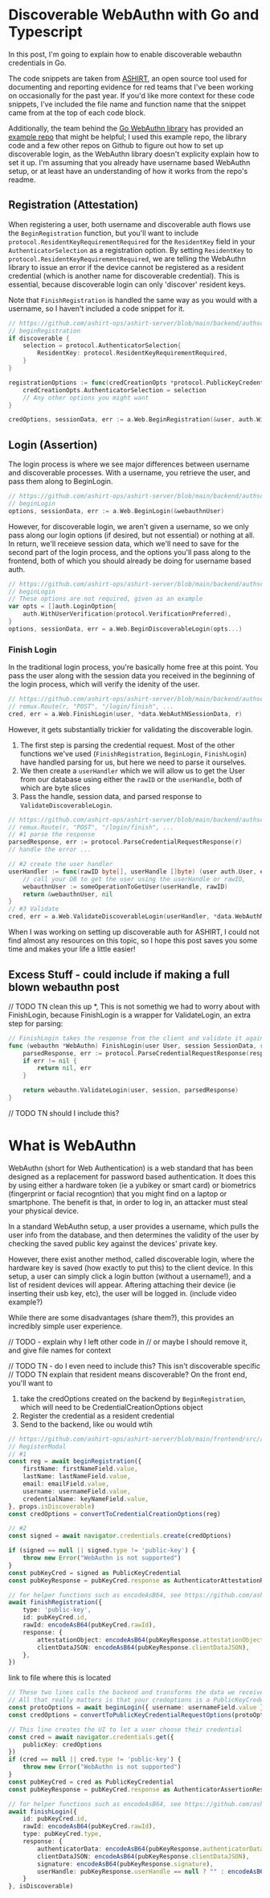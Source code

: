 # Discoverable WebAuthn with Go and Typescript
In this post, I'm going to explain how to enable discoverable webauthn credentials in Go. 

The code snippets are taken from [ASHIRT](https://github.com/ashirt-ops/ashirt-server), an open source tool used for documenting and reporting evidence for red teams that I've been working on occasionally for the past year. If you'd like more context for these code snippets, I've included the file name and function name that the snippet came from at the top of each code block.

Additionally, the team behind the [Go WebAuthn library](https://github.com/go-webauthn/webauthn) has provided an [example repo](https://github.com/go-webauthn/example) that might be helpful; I used this example repo, the library code and a few other repos on Github to figure out how to set up discoverable login, as the WebAuthn library doesn't explicity explain how to set it up. I'm assuming that you already have username based WebAuthn setup, or at least have an understanding of how it works from the repo's readme.

## Registration (Attestation)
When registering a user, both username and discoverable auth flows use the `BeginRegistration` function, but you'll want to include `protocol.ResidentKeyRequirementRequired` for the `ResidentKey` field in your `AuthenticatorSelection` as a registration option. By setting `ResidentKey` to `protocol.ResidentKeyRequirementRequired`, we are telling the WebAuthn library to issue an error if the device cannot be registered as a resident credential (which is another name for discoverable credential). This is essential, because discoverable login can only 'discover' resident keys. 

Note that `FinishRegistration` is handled the same way as you would with a username, so I haven't included a code snippet for it.
```go
// https://github.com/ashirt-ops/ashirt-server/blob/main/backend/authschemes/webauthn/webauthn.go
// beginRegistration
if discoverable {
    selection = protocol.AuthenticatorSelection{
        ResidentKey: protocol.ResidentKeyRequirementRequired,
    }
}

registrationOptions := func(credCreationOpts *protocol.PublicKeyCredentialCreationOptions) {
    credCreationOpts.AuthenticatorSelection = selection
    // Any other options you might want
}

credOptions, sessionData, err := a.Web.BeginRegistration(&user, auth.WithAuthenticatorSelection(selection), registrationOptions)
```

## Login (Assertion)
The login process is where we see major differences between username and discoverable processes. With a username, you retrieve the user, and pass them along to BeginLogin.
```go
// https://github.com/ashirt-ops/ashirt-server/blob/main/backend/authschemes/webauthn/webauthn.go
// beginLogin
options, sessionData, err := a.Web.BeginLogin(&webauthnUser)
```

However, for discoverable login, we aren't given a username, so we only pass along our login options (if desired, but not essential) or nothing at all. In return, we'll receieve session data, which we'll need to save for the second part of the login process, and the options you'll pass along to the frontend, both of which you should already be doing for username based auth.
```go
// https://github.com/ashirt-ops/ashirt-server/blob/main/backend/authschemes/webauthn/webauthn.go
// beginLogin
// These options are not required, given as an example
var opts = []auth.LoginOption{
	auth.WithUserVerification(protocol.VerificationPreferred),
}
options, sessionData, err = a.Web.BeginDiscoverableLogin(opts...)
```

### Finish Login

In the traditional login process, you're basically home free at this point. You pass the user along with the session data you received in the beginning of the login process, which will verify the idenity of the user.
```go
// https://github.com/ashirt-ops/ashirt-server/blob/main/backend/authschemes/webauthn/webauthn.go
// remux.Route(r, "POST", "/login/finish", ...
cred, err = a.Web.FinishLogin(user, *data.WebAuthNSessionData, r)
```
However, it gets substantially trickier for validating the discoverable login. 
1. The first step is parsing the credential request. Most of the other functions we've used (`FinishRegistration`, `BeginLogin`, `FinishLogin`) have handled parsing for us, but here we need to parse it ourselves.
2. We then create a `userHandler` which we will allow us to get the User from our database using either the `rawID` or the `userHandle`, both of which are byte slices
3. Pass the handle, session data, and parsed response to `ValidateDiscoverableLogin`.
```go
// https://github.com/ashirt-ops/ashirt-server/blob/main/backend/authschemes/webauthn/webauthn.go
// remux.Route(r, "POST", "/login/finish", ...
// #1 parse the response
parsedResponse, err := protocol.ParseCredentialRequestResponse(r)
// handle the error ...

// #2 create the user handler
userHandler := func(rawID byte[], userHandle []byte) (user auth.User, err error) {
	// call your DB to get the user using the userHandle or rawID, 
	webauthnUser := someOperationToGetUser(userHandle, rawID)
	return &webauthnUser, nil
}
// #3 Validate
cred, err = a.Web.ValidateDiscoverableLogin(userHandler, *data.WebAuthNSessionData, parsedResponse)
```

When I was working on setting up discoverable auth for ASHIRT, I could not find almost any resources on this topic, so I hope this post saves you some time and makes your life a little easier!













## Excess Stuff - could include if making a full blown webauthn post
// TODO TN clean this up
*, 
This is not somethig we had to worry about with FinishLogin, because FinishLogin is a wrapper for ValidateLogin,  an extra step for parsing:
```go
// FinishLogin takes the response from the client and validate it against the user credentials and stored session data.
func (webauthn *WebAuthn) FinishLogin(user User, session SessionData, response *http.Request) (*Credential, error) {
	parsedResponse, err := protocol.ParseCredentialRequestResponse(response)
	if err != nil {
		return nil, err
	}

	return webauthn.ValidateLogin(user, session, parsedResponse)
}
```


// TODO TN should I include this?
# What is WebAuthn
WebAuthn (short for Web Authentication) is a web standard that has been designed as a replacement for password based authentication. It does this by using either a hardware token (ie a yubikey or smart card) or biometrics (fingerprint or facial recogntion) that you might find on a laptop or smartphone. The benefit is that, in order to log in, an attacker must steal your physical device. 

In a standard WebAuthn setup, a user provides a username, which pulls the user info from the database, and then determines the validity of the user by checking the saved public key against the devices' private key.

However, there exist another method, called discoverable login, where the hardware key is saved (how exactly to put this) to the client device. In this setup, a user can simply click a login button (without a username!), and a list of resident devices will appear. Aftering attaching their device (ie inserting their usb key, etc), the user will be logged in. (include video example?)

While there are some disadvantages (share them?), this provides an incredibly simple user experience.

// TODO - explain why I left other code in
// or maybe I should remove it, and give file names for context



// TODO TN - do I even need to include this? This isn't discoverable specific 
// TODO TN explain that resident means discoverable?
On the front end, you'll want to 
1. take the credOptions created on the backend by `BeginRegistration`, which will need to be CredentialCreationOptions object
2. Register the credential as a resident credential
3. Send to the backend, like ou would wtih 
```ts
// https://github.com/ashirt-ops/ashirt-server/blob/main/frontend/src/authschemes/webauthn/login/index.tsx
// RegisterModal
// #1
const reg = await beginRegistration({
	firstName: firstNameField.value,
	lastName: lastNameField.value,
	email: emailField.value,
	username: usernameField.value,
	credentialName: keyNameField.value,
}, props.isDiscoverable)
const credOptions = convertToCredentialCreationOptions(reg)

// #2
const signed = await navigator.credentials.create(credOptions)

if (signed == null || signed.type != 'public-key') {
	throw new Error("WebAuthn is not supported")
}
const pubKeyCred = signed as PublicKeyCredential
const pubKeyResponse = pubKeyCred.response as AuthenticatorAttestationResponse

// for helper functions such as encodeAsB64, see https://github.com/ashirt-ops/ashirt-server/blob/main/frontend/src/authschemes/webauthn/helpers.ts
await finishRegistration({
	type: 'public-key',
	id: pubKeyCred.id,
	rawId: encodeAsB64(pubKeyCred.rawId),
	response: {
		attestationObject: encodeAsB64(pubKeyResponse.attestationObject),
		clientDataJSON: encodeAsB64(pubKeyResponse.clientDataJSON),
	},
})
```



link to file where this is located
```ts
// These two lines calls the backend and transforms the data we receive
// All that really matters is that your credoptions is a PublicKeyCredentialRequestOptions object
const protoOptions = await beginLogin({ username: usernameField.value }, isDiscoverable)
const credOptions = convertToPublicKeyCredentialRequestOptions(protoOptions)

// This line creates the UI to let a user choose their credential
const cred = await navigator.credentials.get({
	publicKey: credOptions
})
if (cred == null || cred.type != 'public-key') {
	throw new Error("WebAuthn is not supported")
}
const pubKeyCred = cred as PublicKeyCredential
const pubKeyResponse = pubKeyCred.response as AuthenticatorAssertionResponse

// for helper functions such as encodeAsB64, see https://github.com/ashirt-ops/ashirt-server/blob/main/frontend/src/authschemes/webauthn/helpers.ts
await finishLogin({
	id: pubKeyCred.id,
	rawId: encodeAsB64(pubKeyCred.rawId),
	type: pubKeyCred.type,
	response: {
		authenticatorData: encodeAsB64(pubKeyResponse.authenticatorData),
		clientDataJSON: encodeAsB64(pubKeyResponse.clientDataJSON),
		signature: encodeAsB64(pubKeyResponse.signature),
		userHandle: pubKeyResponse.userHandle == null ? "" : encodeAsB64(pubKeyResponse.userHandle),
	}
}, isDiscoverable)
```
